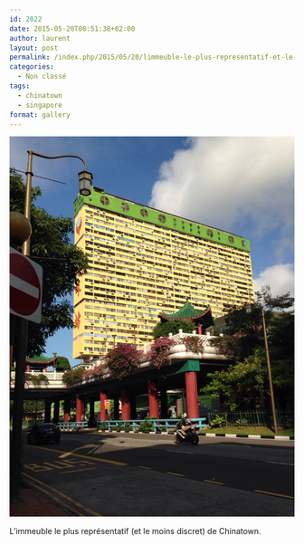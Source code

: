 ```yaml
---
id: 2022
date: 2015-05-20T00:51:38+02:00
author: laurent
layout: post
permalink: /index.php/2015/05/20/limmeuble-le-plus-representatif-et-le-moins/
categories:
  - Non classé
tags:
  - chinatown
  - singapore
format: gallery
---
```

<img src="/images/2015/05/tumblr_nomie2PVKS1uuvt0bo1_1280.jpg" />

L&rsquo;immeuble le plus représentatif (et le moins discret) de Chinatown.